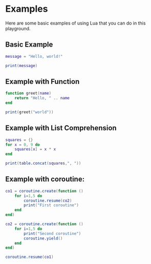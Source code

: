 # Examples

Here are some basic examples of using Lua that you can do in this playground.

## Basic Example

```lua
message = "Hello, world!"

print(message)
```

## Example with Function

```lua
function greet(name)
    return "Hello, " .. name
end

print(greet("world"))
```
## Example with List Comprehension

```lua
squares = {}
for x = 0, 9 do
    squares[x] = x * x
end

print(table.concat(squares,", "))
```

## Example with coroutine:

```lua
co1 = coroutine.create(function ()
    for i=1,5 do
        coroutine.resume(co2)
        print("First coroutine")
    end
end)

co2 = coroutine.create(function ()
    for i=1,5 do
        print("Second coroutine")
        coroutine.yield()
    end
end)

coroutine.resume(co1)
```